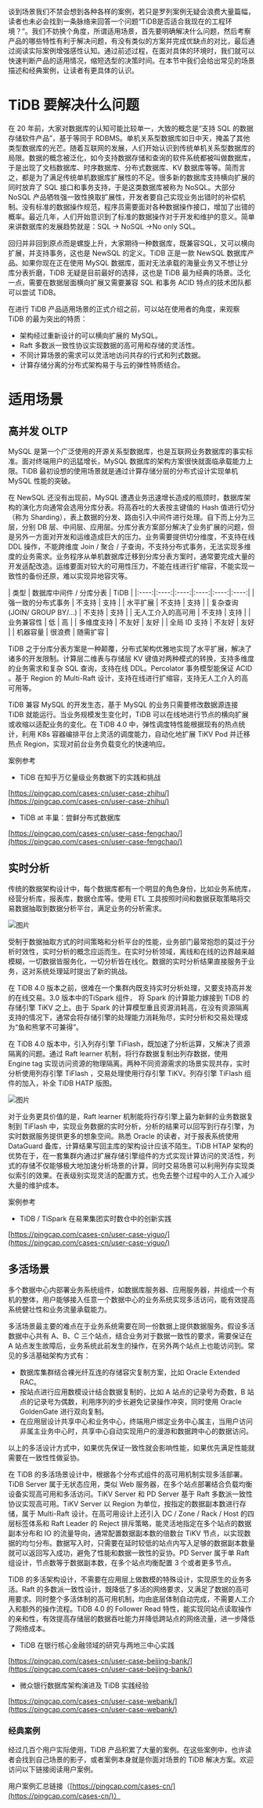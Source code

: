 

谈到场景我们不禁会想到各种各样的案例，若只是罗列案例无疑会浪费大量篇幅，读者也未必会找到一条脉络来回答一个问题“TiDB是否适合我现在的工程环境？”。我们不妨换个角度，所谓适用场景，首先要明确解决什么问题，然后考察产品的哪些特性有利于解决问题，有没有类似的方案并完成优缺点的对比，最后通过阅读实际案例增强感性认知。通过前述过程，在面对具体的环境时，我们就可以快速判断产品的适用情况，缩短选型的决策时间。在本节中我们会给出常见的场景描述和经典案例，让读者有更具体的认识。

# TiDB 要解决什么问题
在 20 年前，大家对数据库的认知可能比较单一，大致的概念是“支持 SQL 的数据存储软件产品”，基于等同于 RDBMS。单机关系型数据库如日中天，掩盖了其他类型数据库的光芒。随着互联网的发展，人们开始认识到传统单机关系型数据库的局限。数据的概念被泛化，如今支持数据存储和查询的软件系统都被叫做数据库，于是出现了文档数据库、时序数据库、分布式数据库、KV 数据库等等。简而言之，都是为了满足传统单机数据库扩展性的不足。很多新的数据库支持横向扩展的同时放弃了 SQL 接口和事务支持，于是这类数据库被称为 NoSQL。大部分 NoSQL 产品牺牲强一致性换取扩展性，开发者要自己实现业务出错时的补偿机制。没有标准的数据操作规范，程序员需要面对各种数据操作接口，增加了出错的概率。最近几年，人们开始意识到了标准的数据操作对于开发和维护的意义。简单来讲数据库的发展趋势就是：SQL -> NoSQL ->No only SQL。

回归并非回到原点而是螺旋上升，大家期待一种数据库，既兼容SQL，又可以横向扩展，并支持事务，这也是 NewSQL 的定义。TiDB 正是一款 NewSQL 数据库产品。如果你现在正在使用 MySQL 数据库，面对无法承载的海量业务又不想让分库分表折磨，TiDB 无疑是目前最好的选择，这也是 TiDB 最为经典的场景。泛化一点，需要在数据层面横向扩展又需要兼容 SQL 和事务 ACID 特点的技术团队都可以尝试 TiDB。

在进行 TiDB 产品适用场景的正式介绍之前，可以站在使用者的角度，来观察 TiDB 的最为突出的特质：

* 架构经过重新设计的可以横向扩展的 MySQL。
* Raft 多数派一致性协议实现数据的高可用和存储的灵活性。
* 不同计算场景的需求可以灵活地访问共存的行式和列式数据。
* 计算存储分离的分布式架构易于与云的弹性特质结合。
# 适用场景
## 高并发 OLTP 
MySQL 是第一个广泛使用的开源关系型数据库，也是互联网业务数据库的事实标准。面对终端用户的迅猛增长，MySQL 数据库的架构方案很快就面临承载能力上限。TiDB 最初设想的使用场景就是通过计算存储分层的分布式设计实现单机 MySQL 性能的突破。

在 NewSQL 还没有出现前，MySQL 遭遇业务迅速增长造成的瓶颈时，数据库架构的演化方向通常会选用分库分表。将高吞吐的大表按主键值的 Hash 值进行切分（称为 Sharding），表上数据的分发、路由引入中间件进行处理。自下而上分为三层，分别 DB 层、中间层、应用层。分库分表方案部分解决了业务扩展的问题，但是另外一方面对开发和运维造成巨大的压力。业务需要提供切分维度，不支持在线 DDL 操作，不能跨维度 Join / 聚合 / 子查询，不支持分布式事务，无法实现多维度的业务需求。业务程序从单机数据库迁移到分库分表方案时，通常要完成大量的开发适配改造。运维要面对较大的可用性压力，不能在线进行扩缩容，不能实现一致性的备份还原，难以实现异地容灾等。

| 类型   | 数据库中间件   / 分库分表   | TiDB   | 
|:----:|:----:|:----:|:----:|:----:|:----:|
| 强一致的分布式事务   | 不支持   | 支持   | 
| 水平扩展   | 不支持   | 支持   | 
| 复杂查询     (JOIN/   GROUP BY/...)   | 不支持   | 支持   | 
| 无人工介入的高可用   | 不支持   | 支持   | 
| 业务兼容性   | 低   | 高   | 
| 多维度支持   | 不友好   | 友好   | 
| 全局 ID 支持   | 不友好   | 友好   | 
| 机器容量   | 很浪费   | 随需扩容   | 

TiDB 之于分库分表方案是一种颠覆，分布式架构优雅地实现了水平扩展，解决了诸多的开发限制。计算层二维表与存储层  KV 键值对两种模式的转换，支持多维度的业务需求和复杂 SQL 查询，支持在线 DDL。Percolator 事务模型能保证 ACID 。基于 Region 的 Multi-Raft 设计，支持在线进行扩缩容，支持无人工介入的高可用等。

TiDB 兼容 MySQL 的开发生态，基于 MySQL 的业务只需要修改数据源连接 TiDB 就能运行。当业务规模发生变化时，TiDB 可以在线地进行节点的横向扩展或收缩以适配业务的变化。在 TiDB 4.0 中，弹性调度特性能根据现有的热点统计，利用 K8s 容器编排平台上灵活的调度能力，自动化地扩展 TiKV Pod 并迁移热点 Region，实现对前台业务负载变化的快速响应。

案例参考

* TiDB 在知乎万亿量级业务数据下的实践和挑战

 [https://pingcap.com/cases-cn/user-case-zhihu/](https://pingcap.com/cases-cn/user-case-zhihu/)

* TiDB at 丰巢：尝鲜分布式数据库

[https://pingcap.com/cases-cn/user-case-fengchao/](https://pingcap.com/cases-cn/user-case-fengchao/)

## 实时分析 
传统的数据架构设计中，每个数据库都有一个明显的角色身份，比如业务系统库，经营分析库，报表库，数据仓库等。使用 ETL 工具按照时间和数据获取策略将交易数据抽取到数据分析平台，满足业务的分析需求。

![图片](https://uploader.shimo.im/f/mspUVxCnPzQNLNSu.png!thumbnail)

受制于数据抽取方式的时间策略和分析平台的性能，业务部门最常抱怨的莫过于分析时效性，实时分析的概念应运而生。在实时分析领域，离线和在线的边界越来越模糊，一切数据皆服务化，一切分析皆在线化。数据的实时分析结果直接服务于业务，这对系统处理延时提出了新的挑战。

在 TiDB 4.0 版本之前，很难在一个集群内既支持实时分析处理，又要支持高并发的在线交易。3.0 版本中的TiSpark 组件， 将 Spark 的计算能力嫁接到 TiDB 的存储引擎 TiKV 之上。由于  Spark 的计算模型重且资源消耗高，在没有资源隔离支持的情况下，通常会将存储引擎的处理能力消耗殆尽，实时分析和交易处理成为“鱼和熊掌不可兼得”。

在  TiDB 4.0 版本中，引入列存引擎 TiFlash，既加速了分析运算，又解决了资源隔离的问题。通过 Raft learner 机制，将行存数据复制出列存数据，使用 Engine tag 实现访问资源的物理隔离。两种不同资源需求的场景实现共存，实时分析使用列存引擎 TiFlash ，交易处理使用行存引擎 TiKV。列存引擎 TiFlash 组件的加入，补全 TiDB HATP 版图。

![图片](https://uploader.shimo.im/f/9RS3aDNJjeszK9gJ.png!thumbnail)

对于业务更具价值的是，Raft learner 机制能将行存引擎上最为新鲜的业务数据复制到 TiFlash 中，实现业务数据的实时分析，分析的结果可以回写到行存引擎，为实时数据服务提供更多的想象空间。熟悉 Oracle 的读者，对于报表系统使用 DataGuard 备库，计算结果写回主库的架构设计应该不陌生。TiDB HTAP 架构的优势在于，在一套集群内通过扩展存储引擎组件的方式实现计算访问的灵活性，列式的存储不仅能够极大地加速分析场景的计算，同时交易场景可以利用列存实现类似索引的效果。在表级别实现灵活的配置方式，也免去整个过程中的人工介入减少大量的维护成本。

案例参考

* TiDB / TiSpark 在易果集团实时数仓中的创新实践

[https://pingcap.com/cases-cn/user-case-yiguo/](https://pingcap.com/cases-cn/user-case-yiguo/)

## 多活场景
多个数据中心内部署业务系统组件，如数据库服务器、应用服务器，并组成一个有机的整体，用户能够接入任意一个数据中心的业务系统实现多活访问，能有效提高系统健壮性和业务流量承载能力。

多活场景最主要的难点在于业务系统需要在同一份数据上提供数据服务。假设多活数据中心共有 A、B、C 三个站点，结合业务对于数据一致性的要求，需要保证在 A 站点发生故障后，业务系统此前发生的操作，在另外两个站点上也能访问到。常见的多活基础架构方式有：

* 数据库集群结合裸光纤互连的存储容灾复制方案，比如 Oracle Extended RAC。
* 按站点进行应用数模设计结合数据复制的，比如 A 站点的记录号为奇数，B 站点的记录号为偶数，利用序列的步长避免记录操作冲突，同时使用 Oracle GoldenGate 进行双向复制。
* 在应用层设计共享中心和业务中心，终端用户绑定业务中心属主，当用户访问非属主业务中心时，共享中心自动实现用户的漫游和数据跨中心的数据访问。

以上的多活设计方式中，如果优先保证一致性就会影响性能，如果优先满足性能就需要在一致性性做妥协。

在 TiDB 的多活场景设计中，根据各个分布式组件的高可用机制实现多活部署。TiDB Server 属于无状态应用，类似 Web 服务器，在多个站点部署结合负载均衡设备实现高可用和多活访问。TiKV Server 和 PD Server 基于 Raft 多数派一致性协议实现高可用。TiKV Server 以 Region 为单位，按指定的数据副本数进行存储，属于 Multi-Raft 设计。在高可用设计上还引入 DC / Zone / Rack / Host 的四层标签体系和 Raft Leader 的 Reject 排斥策略，能灵活地指定在多个站点的数据副本分布和 IO 的流量导向，通常配置数据副本数的倍数台 TiKV 节点，以实现数据的均匀分布。数据写入时，只需要在延时较低的站点内写入足够的数据副本数量就可以返回写入成功，避免了性能和数据一致性的妥协。PD Server 属于单 Raft 组设计，节点数等于数据副本数，在多个站点均衡配置 3 个或者更多节点。

TiDB 的多活架构设计，不需要在应用层上做数模的特殊设计，实现原生的业务多活。Raft 的多数派一致性设计，既降低了多活的网络要求，又满足了数据的高可用要求。同时整个多活体制的高可用机制，均由底层体制自动完成，不需要人工介入和额外的操作流程。TiDB 4.0 的 Follower Read 特性，能实现同站点读取操作的亲和性，有效提高存储层的数据吞吐能力并降低跨站点的网络流量，进一步降低了网络成本。

* TiDB 在银行核心金融领域的研究与两地三中心实践

[https://pingcap.com/cases-cn/user-case-beijing-bank/](https://pingcap.com/cases-cn/user-case-beijing-bank/)

* 微众银行数据库架构演进及 TiDB 实践经验

[https://pingcap.com/cases-cn/user-case-webank/](https://pingcap.com/cases-cn/user-case-webank/)

### 经典案例
经过几百个用户实际使用，TiDB 产品积累了大量的案例。在这些案例中，也许读者会找到自己场景的影子，或者案例本身就是你面对场景的 TiDB 解决方案。欢迎访问以下链接阅读用户案例。

用户案例汇总链接（[https://pingcap.com/cases-cn/](https://pingcap.com/cases-cn/)）

